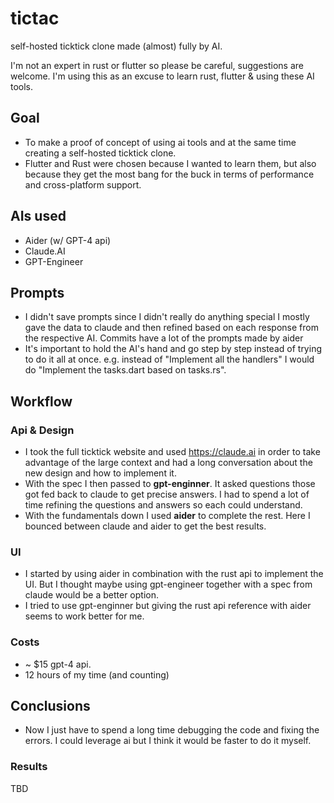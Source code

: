 # tictac 
self-hosted ticktick clone made (almost) fully by AI.

I'm not an expert in rust or flutter so please be careful, suggestions are welcome. I'm using this as an excuse to learn rust, flutter & using these AI tools. 

## Goal 
- To make a proof of concept of using ai tools and at the same time creating a self-hosted ticktick clone. 
- Flutter and Rust were chosen because I wanted to learn them, but also because they get the most bang for the buck in terms of performance and cross-platform support.

## AIs used 
- Aider (w/ GPT-4 api)
- Claude.AI 
- GPT-Engineer

## Prompts 
- I didn't save prompts since I didn't really do anything special I mostly gave the data to claude and then refined based on each response from the respective AI. Commits have a lot of the prompts made by aider
- It's important to hold the AI's hand and go step by step instead of trying to do it all at once. e.g. instead of "Implement all the handlers" I would do "Implement the tasks.dart based on tasks.rs".

## Workflow 
### Api & Design 
- I took the full ticktick website and used https://claude.ai in order to take advantage of the large context and had a long conversation about the new design and how to implement it. 
- With the spec I then passed to **gpt-enginner**. It asked questions those got fed back to claude to get precise answers. I had to spend a lot of time refining the questions and answers so each could understand. 
- With the fundamentals down I used **aider** to complete the rest. Here I bounced between claude and aider to get the best results.

### UI 
- I started by using aider in combination with the rust api to implement the UI. But I thought maybe using gpt-engineer together with a spec from claude would be a better option. 
- I tried to use gpt-enginner but giving the rust api reference with aider seems to work better for me. 

### Costs
- ~ $15 gpt-4 api.
- 12 hours of my time (and counting)

## Conclusions
- Now I just have to spend a long time debugging the code and fixing the errors. I could leverage ai but I think it would be faster to do it myself.
 
### Results 
TBD 
